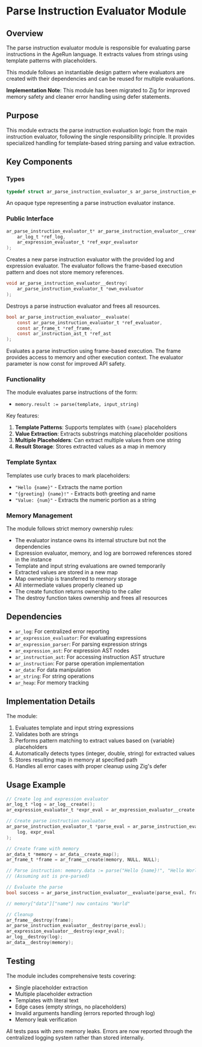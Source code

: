 # Parse Instruction Evaluator Module

## Overview

The parse instruction evaluator module is responsible for evaluating parse instructions in the AgeRun language. It extracts values from strings using template patterns with placeholders.

This module follows an instantiable design pattern where evaluators are created with their dependencies and can be reused for multiple evaluations.

**Implementation Note**: This module has been migrated to Zig for improved memory safety and cleaner error handling using defer statements.

## Purpose

This module extracts the parse instruction evaluation logic from the main instruction evaluator, following the single responsibility principle. It provides specialized handling for template-based string parsing and value extraction.

## Key Components

### Types

```c
typedef struct ar_parse_instruction_evaluator_s ar_parse_instruction_evaluator_t;
```

An opaque type representing a parse instruction evaluator instance.

### Public Interface

```c
ar_parse_instruction_evaluator_t* ar_parse_instruction_evaluator__create(
    ar_log_t *ref_log,
    ar_expression_evaluator_t *ref_expr_evaluator
);
```
Creates a new parse instruction evaluator with the provided log and expression evaluator. The evaluator follows the frame-based execution pattern and does not store memory references.

```c
void ar_parse_instruction_evaluator__destroy(
    ar_parse_instruction_evaluator_t *own_evaluator
);
```
Destroys a parse instruction evaluator and frees all resources.

```c
bool ar_parse_instruction_evaluator__evaluate(
    const ar_parse_instruction_evaluator_t *ref_evaluator,
    const ar_frame_t *ref_frame,
    const ar_instruction_ast_t *ref_ast
);
```
Evaluates a parse instruction using frame-based execution. The frame provides access to memory and other execution context. The evaluator parameter is now const for improved API safety.


### Functionality

The module evaluates parse instructions of the form:
- `memory.result := parse(template, input_string)`

Key features:
1. **Template Patterns**: Supports templates with `{name}` placeholders
2. **Value Extraction**: Extracts substrings matching placeholder positions
3. **Multiple Placeholders**: Can extract multiple values from one string
4. **Result Storage**: Stores extracted values as a map in memory

### Template Syntax

Templates use curly braces to mark placeholders:
- `"Hello {name}"` - Extracts the name portion
- `"{greeting} {name}!"` - Extracts both greeting and name
- `"Value: {num}"` - Extracts the numeric portion as a string

### Memory Management

The module follows strict memory ownership rules:
- The evaluator instance owns its internal structure but not the dependencies
- Expression evaluator, memory, and log are borrowed references stored in the instance
- Template and input string evaluations are owned temporarily
- Extracted values are stored in a new map
- Map ownership is transferred to memory storage
- All intermediate values properly cleaned up
- The create function returns ownership to the caller
- The destroy function takes ownership and frees all resources

## Dependencies

- `ar_log`: For centralized error reporting
- `ar_expression_evaluator`: For evaluating expressions
- `ar_expression_parser`: For parsing expression strings
- `ar_expression_ast`: For expression AST nodes
- `ar_instruction_ast`: For accessing instruction AST structure
- `ar_instruction`: For parse operation implementation
- `ar_data`: For data manipulation
- `ar_string`: For string operations
- `ar_heap`: For memory tracking

## Implementation Details

The module:
1. Evaluates template and input string expressions
2. Validates both are strings
3. Performs pattern matching to extract values based on {variable} placeholders
4. Automatically detects types (integer, double, string) for extracted values
5. Stores resulting map in memory at specified path
6. Handles all error cases with proper cleanup using Zig's defer

## Usage Example

```c
// Create log and expression evaluator
ar_log_t *log = ar_log__create();
ar_expression_evaluator_t *expr_eval = ar_expression_evaluator__create(log);

// Create parse instruction evaluator
ar_parse_instruction_evaluator_t *parse_eval = ar_parse_instruction_evaluator__create(
    log, expr_eval
);

// Create frame with memory
ar_data_t *memory = ar_data__create_map();
ar_frame_t *frame = ar_frame__create(memory, NULL, NULL);

// Parse instruction: memory.data := parse("Hello {name}!", "Hello World!")
// (Assuming ast is pre-parsed)

// Evaluate the parse
bool success = ar_parse_instruction_evaluator__evaluate(parse_eval, frame, ast);

// memory["data"]["name"] now contains "World"

// Cleanup
ar_frame__destroy(frame);
ar_parse_instruction_evaluator__destroy(parse_eval);
ar_expression_evaluator__destroy(expr_eval);
ar_log__destroy(log);
ar_data__destroy(memory);
```

## Testing

The module includes comprehensive tests covering:
- Single placeholder extraction
- Multiple placeholder extraction
- Templates with literal text
- Edge cases (empty strings, no placeholders)
- Invalid arguments handling (errors reported through log)
- Memory leak verification

All tests pass with zero memory leaks. Errors are now reported through the centralized logging system rather than stored internally.